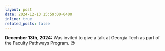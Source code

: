 ```yaml
---
layout: post
date: 2024-12-13 15:59:00-0400
inline: true
related_posts: false
---
```


**December 13th, 2024:** Was invited to give a talk at Georgia Tech as part of the Faculty Pathways Program. 😍 